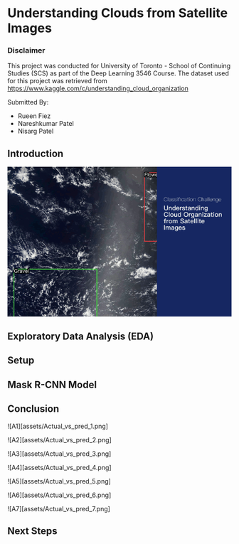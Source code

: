# Understanding Clouds from Satellite Images
### Disclaimer
This project was conducted for University of Toronto - School of Continuing Studies (SCS) as part of the Deep Learning 3546 Course. The dataset used for this project was retrieved from https://www.kaggle.com/c/understanding_cloud_organization

Submitted By:
 - Rueen Fiez
 - Nareshkumar Patel
 - Nisarg Patel

## Introduction
![Teaser](assets/Teaser_AnimationwLabels.gif)

## Exploratory Data Analysis (EDA) 

## Setup

## Mask R-CNN Model

## Conclusion
![A1][assets/Actual_vs_pred_1.png]

![A2][assets/Actual_vs_pred_2.png]

![A3][assets/Actual_vs_pred_3.png]

![A4][assets/Actual_vs_pred_4.png]

![A5][assets/Actual_vs_pred_5.png]

![A6][assets/Actual_vs_pred_6.png]

![A7][assets/Actual_vs_pred_7.png]


## Next Steps
